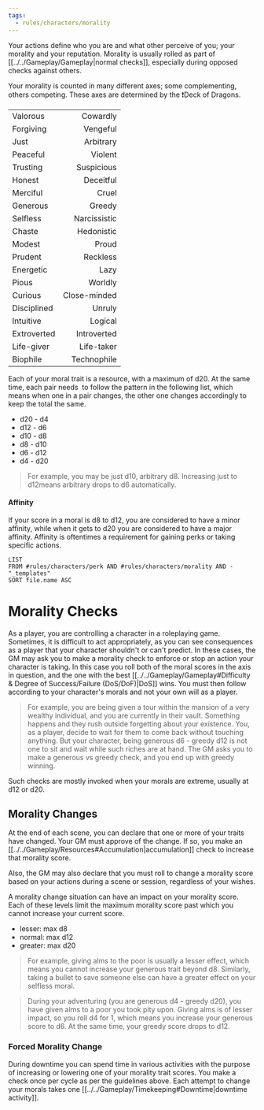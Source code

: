 ```yaml
---
tags:
  - rules/characters/morality
---
```

Your actions define who you are and what other perceive of you; your morality and your reputation.
Morality is usually rolled as part of [[../../Gameplay/Gameplay|normal checks]], especially during opposed checks against others.

Your morality is counted in many different axes; some complementing, others competing. These axes are determined by the ❗Deck of Dragons.

|             |              |
| :---------- | -----------: |
| Valorous    |     Cowardly |
| Forgiving   |     Vengeful |
| Just        |    Arbitrary |
| Peaceful    |      Violent |
| Trusting    |   Suspicious |
| Honest      |    Deceitful |
| Merciful    |        Cruel |
| Generous    |       Greedy |
| Selfless    | Narcissistic |
| Chaste      |   Hedonistic |
| Modest      |        Proud |
| Prudent     |     Reckless |
| Energetic   |         Lazy |
| Pious       |      Worldly |
| Curious     | Close-minded |
| Disciplined |       Unruly |
| Intuitive   |      Logical |
| Extroverted |  Introverted |
| Life-giver  |   Life-taker |
| Biophile    |  Technophile |
Each of your moral trait is a resource, with a maximum of d20. At the same time, each pair needs  to follow the pattern in the following list, which means when one in a pair changes, the other one changes accordingly to keep the total the same.
- d20 - d4
- d12 - d6
- d10 - d8
- d8 - d10
- d6 - d12
- d4 - d20
> For example, you may be just d10, arbitrary d8. Increasing just to d12means arbitrary drops to d6 automatically.

#### Affinity
If your score in a moral is d8 to d12, you are considered to have a minor affinity, while when it gets to d20 you are considered to have a major affinity.
Affinity is oftentimes a requirement for gaining perks or taking specific actions.

```dataview
LIST
FROM #rules/characters/perk AND #rules/characters/morality AND -"_templates"
SORT file.name ASC
```

# Morality Checks
As a player, you are controlling a character in a roleplaying game.
Sometimes, it is difficult to act appropriately, as you can see consequences as a player that your character shouldn't or can't predict.
In these cases, the GM may ask you to make a morality check to enforce or stop an action your character is taking.
In this case you roll both of the moral scores in the axis in question, and the one with the best [[../../Gameplay/Gameplay#Difficulty & Degree of Success/Failure (DoS/DoF)|DoS]] wins. You must then follow according to your character's morals and not your own will as a player.
> For example, you are being given a tour within the mansion of a very wealthy individual, and you are currently in their vault. Something happens and they rush outside forgetting about your existence. You, as a player, decide to wait for them to come back without touching anything. But your character, being generous d6 - greedy d12 is not one to sit and wait while such riches are at hand. The GM asks you to make a generous vs greedy check, and you end up with greedy winning.

Such checks are mostly invoked when your morals are extreme, usually at d12 or d20.

## Morality Changes
At the end of each scene, you can declare that one or more of your traits have changed. Your GM must approve of the change.
If so, you make an [[../../Gameplay/Resources#Accumulation|accumulation]] check to increase that morality score.

Also, the GM may also declare that you must roll to change a morality score based on your actions during a scene or session, regardless of your wishes.

A morality change situation can have an impact on your morality score. Each of these levels limit the maximum morality score past which you cannot increase your current score.
- lesser: max d8
- normal: max d12
- greater: max d20
> For example, giving alms to the poor is usually a lesser effect, which means you cannot increase your generous trait beyond d8. Similarly, taking a bullet to save someone else can have a greater effect on your selfless moral.

> During your adventuring (you are generous d4 - greedy d20), you have given alms to a poor you took pity upon. Giving alms is of lesser impact, so you roll d4 for 1, which means you increase your generous score to d6. At the same time, your greedy score drops to d12.

### Forced Morality Change
During downtime you can spend time in various activities with the purpose of increasing or lowering one of your morality trait scores. You make a check once per cycle as per the guidelines above. Each attempt to change your morals takes one [[../../Gameplay/Timekeeping#Downtime|downtime activity]].
